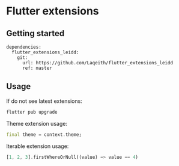 <!--
This README describes the package. If you publish this package to pub.dev,
this README's contents appear on the landing page for your package.

For information about how to write a good package README, see the guide for
[writing package pages](https://dart.dev/guides/libraries/writing-package-pages).

For general information about developing packages, see the Dart guide for
[creating packages](https://dart.dev/guides/libraries/create-library-packages)
and the Flutter guide for
[developing packages and plugins](https://flutter.dev/developing-packages).
-->

# Flutter extensions

## Getting started

```code
dependencies:
  flutter_extensions_leidd:
    git:
      url: https://github.com/Laqeith/flutter_extensions_leidd
      ref: master
```

## Usage

If do not see latest extensions:

```dart
flutter pub upgrade
```

Theme extension usage:

```dart
final theme = context.theme;
```

Iterable extension usage:

```dart
[1, 2, 3].firstWhereOrNull((value) => value == 4)
```
